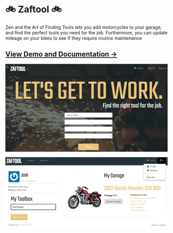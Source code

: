 # :bike: Zaftool :bike:

Zen and the Art of Finding Tools lets you add motorcycles to your garage, and find the perfect tools you need for the job. Furthermore, you can update mileage on your bikes to see if they require routine maintenance

## [View Demo and Documentation &rarr;](http://limhjosh.github.io)

![](zaftool.png)

![](zaf.jpg)
